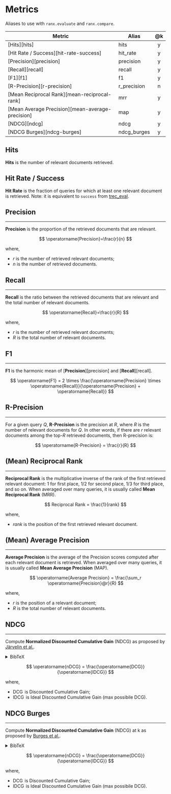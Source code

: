 # Metrics

Aliases to use with `ranx.evaluate` and `ranx.compare`.

| **Metric**                                       | **Alias**   | **@k** |
| ------------------------------------------------ | ----------- | :----: |
| [Hits][hits]                                     | hits        |   y    |
| [Hit Rate / Success][hit-rate-success]           | hit_rate    |   y    |
| [Precision][precision]                           | precision   |   y    |
| [Recall][recall]                                 | recall      |   y    |
| [F1][f1]                                         | f1          |   y    |
| [R-Precision][r-precision]                       | r_precision |   n    |
| [Mean Reciprocal Rank][mean-reciprocal-rank]     | mrr         |   y    |
| [Mean Average Precision][mean-average-precision] | map         |   y    |
| [NDCG][ndcg]                                     | ndcg        |   y    |
| [NDCG Burges][ndcg-burges]                       | ndcg_burges |   y    |

## Hits
**Hits** is the number of relevant documents retrieved.

## Hit Rate / Success
**Hit Rate** is the fraction of queries for which at least one relevant document is retrieved.
Note: it is equivalent to `success` from [trec_eval](https://github.com/usnistgov/trec_eval).

## Precision
---
**Precision** is the proportion of the retrieved documents that are relevant.

$$
\operatorname{Precision}=\frac{r}{n}
$$

where,

- $r$ is the number of retrieved relevant documents;
- $n$ is the number of retrieved documents.

## Recall
---
**Recall** is the ratio between the retrieved documents that are relevant and the total number of relevant documents.

$$
\operatorname{Recall}=\frac{r}{R}
$$

where,

- $r$ is the number of retrieved relevant documents;
- $R$ is the total number of relevant documents.

## F1
---
**F1** is the harmonic mean of [**Precision**][precision] and [**Recall**][recall].

$$
\operatorname{F1} = 2 \times \frac{\operatorname{Precision} \times \operatorname{Recall}}{\operatorname{Precision} + \operatorname{Recall}}
$$

## R-Precision
---
For a given query $Q$, **R-Precision** is the precision at $R$, where $R$ is the number of relevant documents for $Q$. In other words, if there are $r$ relevant documents among the top-$R$ retrieved documents, then R-precision is:

$$
\operatorname{R-Precision} = \frac{r}{R}
$$

## (Mean) Reciprocal Rank
---
**Reciprocal Rank** is the multiplicative inverse of the rank of the first retrieved relevant document: 1 for first place, 1/2 for second place, 1/3 for third place, and so on. When averaged over many queries, it is usually called **Mean Reciprocal Rank** (MRR).

$$
Reciprocal Rank = \frac{1}{rank}
$$

where,

- $rank$ is the position of the first retrieved relevant document.

## (Mean) Average Precision
---
**Average Precision** is the average of the Precision scores computed after each relevant document is retrieved. When averaged over many queries, it is usually called **Mean Average Precision** (MAP).

$$
\operatorname{Average Precision} = \frac{\sum_r \operatorname{Precision}@r}{R}
$$

where,

- $r$ is the position of a relevant document;
- $R$ is the total number of relevant documents.

## NDCG
---
Compute **Normalized Discounted Cumulative Gain** (NDCG) as proposed by [Järvelin et al.](http://doi.acm.org/10.1145/582415.582418).

<details>
    <summary>BibTeX</summary>
        ```bibtex
            @article{DBLP:journals/tois/JarvelinK02,
                author    = {Kalervo J{\"{a}}rvelin and
                            Jaana Kek{\"{a}}l{\"{a}}inen},
                title     = {Cumulated gain-based evaluation of {IR} techniques},
                journal   = {{ACM} Trans. Inf. Syst.},
                volume    = {20},
                number    = {4},
                pages     = {422--446},
                year      = {2002}
            }
        ```
</details>

$$
\operatorname{nDCG} = \frac{\operatorname{DCG}}{\operatorname{IDCG}}
$$

where,

- $\operatorname{DCG}$ is Discounted Cumulative Gain;
- $\operatorname{IDCG}$ is Ideal Discounted Cumulative Gain (max possibile DCG).

## NDCG Burges
---
Compute **Normalized Discounted Cumulative Gain** (NDCG) at k as proposed by [Burges et al.](https://doi.org/10.1145/1102351.1102363).

<details>
    <summary>BibTeX</summary>
        ```bibtex
            @inproceedings{DBLP:conf/icml/BurgesSRLDHH05,
                author    = {Christopher J. C. Burges and
                            Tal Shaked and
                            Erin Renshaw and
                            Ari Lazier and
                            Matt Deeds and
                            Nicole Hamilton and
                            Gregory N. Hullender},
                title     = {Learning to rank using gradient descent},
                booktitle = {{ICML}},
                series    = {{ACM} International Conference Proceeding Series},
                volume    = {119},
                pages     = {89--96},
                publisher = {{ACM}},
                year      = {2005}
            }
        ```
</details>

$$
\operatorname{nDCG} = \frac{\operatorname{DCG}}{\operatorname{IDCG}}
$$

where,

- $\operatorname{DCG}$ is Discounted Cumulative Gain;
- $\operatorname{IDCG}$ is Ideal Discounted Cumulative Gain (max possibile DCG).
